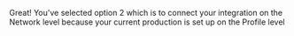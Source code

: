 Great! You've selected option 2 which is to connect your integration on the Network level because your current production is set up on the Profile level